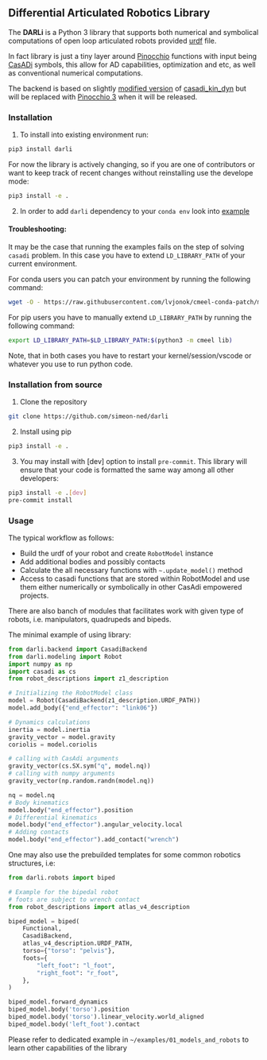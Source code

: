 ## Differential Articulated Robotics Library

The **DARLi** is a Python 3 library that supports both numerical and symbolical computations of open loop articulated robots provided [urdf](https://wiki.ros.org/urdf/XML/model#XML_Robot_Description_Format_.28URDF.29) file.

In fact library is just a tiny layer around [Pinocchio](https://github.com/stack-of-tasks/pinocchio/tree/master) functions with input being [CasADi](http://casadi.org/) symbols, this allow for AD capabilities, optimization and etc, as well as conventional numerical computations.

The backend is based on slightly [modified version](https://github.com/lvjonok/casadi_kin_dyn) of [casadi_kin_dyn](https://github.com/ADVRHumanoids/casadi_kin_dyn) but will be replaced with [Pinocchio 3](https://github.com/stack-of-tasks/pinocchio/tree/pinocchio3-preview) when it will be released.

<!-- ### Description -->

### Installation

1. To install into existing environment run:

```bash
pip3 install darli
```

For now the library is actively changing, so if you are one of contributors or want to keep track of recent changes without reinstalling use the develope mode:

```bash
pip3 install -e .
```

2. In order to add `darli` dependency to your `conda env` look into [example](environment.yml)

#### Troubleshooting:

It may be the case that running the examples fails on the step of solving `casadi` problem. In this case you have to extend `LD_LIBRARY_PATH` of your current environment.

For conda users you can patch your environment by running the following command:

```bash
wget -O - https://raw.githubusercontent.com/lvjonok/cmeel-conda-patch/master/patch.sh | bash -s <conda env name>
```

For pip users you have to manually extend `LD_LIBRARY_PATH` by running the following command:

```bash
export LD_LIBRARY_PATH=$LD_LIBRARY_PATH:$(python3 -m cmeel lib)
```

Note, that in both cases you have to restart your kernel/session/vscode or whatever you use to run python code.

### Installation from source

1. Clone the repository

```bash
git clone https://github.com/simeon-ned/darli
```

2. Install using pip

```bash
pip3 install -e .
```

3. You may install with [dev] option to install `pre-commit`. This library will ensure that your code is formatted the same way among all other developers:

```bash
pip3 install -e .[dev]
pre-commit install
```

<!-- USING PIP -->
<!-- USING CONDA -->
<!-- TODO -->
<!-- TO RUN EXAMPLES RUN SUBMODULES INITIALIZATION -->

### Usage

The typical workflow as follows:

- Build the urdf of your robot and create `RobotModel` instance
- Add additional bodies and possibly contacts
- Calculate the all necessary functions with `~.update_model()` method
- Access to casadi functions that are stored within RobotModel and use them either numerically or symbolically in other CasAdi empowered projects.

There are also banch of modules that facilitates work with given type of robots, i.e. manipulators, quadrupeds and bipeds.

The minimal example of using library:

```python
from darli.backend import CasadiBackend
from darli.modeling import Robot
import numpy as np
import casadi as cs
from robot_descriptions import z1_description

# Initializing the RobotModel class
model = Robot(CasadiBackend(z1_description.URDF_PATH))
model.add_body({"end_effector": "link06"})

# Dynamics calculations
inertia = model.inertia
gravity_vector = model.gravity
coriolis = model.coriolis

# calling with CasAdi arguments
gravity_vector(cs.SX.sym("q", model.nq))
# calling with numpy arguments
gravity_vector(np.random.randn(model.nq))

nq = model.nq
# Body kinematics
model.body("end_effector").position
# Differential kinematics
model.body("end_effector").angular_velocity.local
# Adding contacts
model.body("end_effector").add_contact("wrench")

```

One may also use the prebuilded templates for some common robotics structures, i.e:

```python
from darli.robots import biped

# Example for the bipedal robot
# foots are subject to wrench contact
from robot_descriptions import atlas_v4_description

biped_model = biped(
    Functional,
    CasadiBackend,
    atlas_v4_description.URDF_PATH,
    torso={"torso": "pelvis"},
    foots={
        "left_foot": "l_foot",
        "right_foot": "r_foot",
    },
)

biped_model.forward_dynamics
biped_model.body('torso').position
biped_model.body('torso').linear_velocity.world_aligned
biped_model.body('left_foot').contact
```

Please refer to dedicated example in `~/examples/01_models_and_robots` to learn other capabilities of the library

<!-- ### Examples

The dedicated example  -->

<!-- ### Future Works -->
